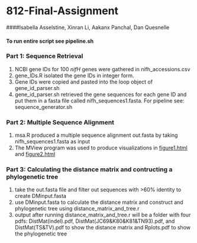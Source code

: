 # 812-Final-Assignment

####Isabella Asselstine, Xinran Li, Aakanx Panchal, Dan Quesnelle

#### To run entire script see pipeline.sh

### Part 1: Sequence Retrieval
1. NCBI gene IDs for 100 *nifH* genes were gathered in nifh_accessions.csv
2. gene_IDs.R isolated the gene IDs in integer form.
3. Gene IDs were copied and pasted into the loop object of gene_id_parser.sh
4. gene_id_parser.sh retrieved the gene sequences for each gene ID and put them in a fasta file called nifh_sequences1.fasta. For pipeline see: sequence_generator.sh

### Part 2: Multiple Sequence Alignment
1. msa.R produced a multiple sequence alignment out.fasta by taking nifh_sequences1.fasta as input
2. The MView program was used to produce visualizations in [figure1.html](https://aakanx.github.io/temp/figure1.html) and [figure2.html](https://aakanx.github.io/temp/figure2.html)

### Part 3: Calculating the distance matrix and contructing a phylogenetic tree
1. take the out.fasta file and filter out sequences with >60% identity to create DMinput.fasta 
2. use DMinput.fasta to calculate the distance matrix and construct and phylogenetic tree using distance_matrix_and_tree.r
3. output after running distance_matrix_and_tree.r will be a folder with four pdfs: DistMat(indel).pdf, DistMat(JC69&K80&K81&TN93).pdf, and DistMat(TS&TV).pdf to show the distance matrix and Rplots.pdf to show the phylogenetic tree 
